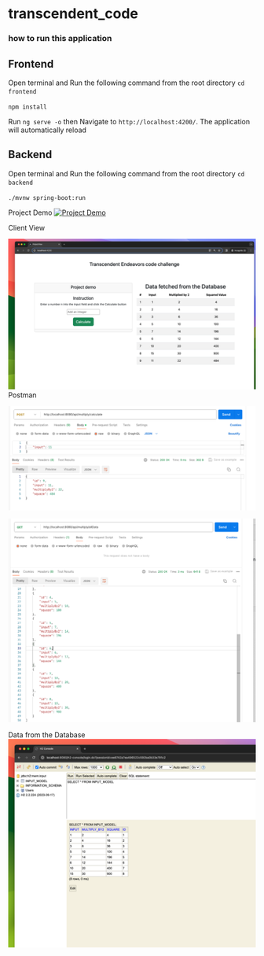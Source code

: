 # transcendent_code

### how to run this application

## Frontend 
Open terminal and Run the following command from the root directory
`cd frontend`

`npm install`

Run `ng serve -o`  then  Navigate to `http://localhost:4200/`. The application will automatically reload 



## Backend 
Open terminal and Run the following command from the root directory
`cd backend`

`./mvnw spring-boot:run`


Project Demo
[![Project Demo](https://i9.ytimg.com/vi/qbErofytyao/mq1.jpg?sqp=CKSFxa4G-oaymwEmCMACELQB8quKqQMa8AEB-AH-CYAC0AWKAgwIABABGDogZSgYMA8=&rs=AOn4CLDN0PxhqyNr5IM4rVmBmNYx3SmnBg)](https://youtu.be/qbErofytyao?si=ZjPoIYbEuhQ5qF2-)

Client View

![alt text](11.png) 
Postman

![alt text](12.png)


![alt text](13.png) 

Data from the Database 
![alt text](14.png)

